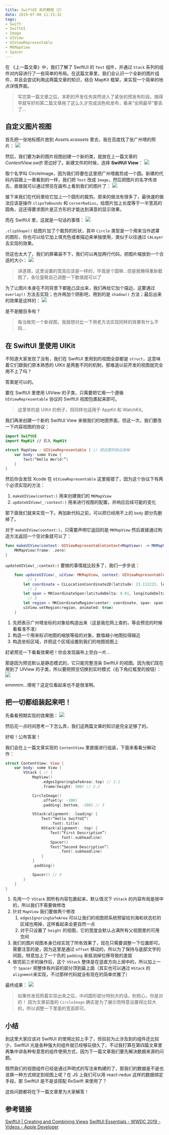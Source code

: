 ```yaml
---
title: SwiftUI 系列教程（2）
date: 2019-07-08 11:15:32
tags:
- Swift
- SwiftUI
- Image
- UIView
- UIViewRepresentable
- MKMapView
- Spacer
---
```


在 《上一篇文章》中，我们了解了 SwiftUI 的 `Text`  组件，并通过 `Stack` 系列的组件对内容进行了一些简单的布局。在这篇文章里，我们会认识一个全新的图片组件，并且会尝试利用这两篇文章的知识，结合 MapKit 框架，来实现一个简单的地点详情界面。

<!--more-->

> 写完第一篇文章之后，本职的开发任务突然进入了紧张的预发布阶段，搞得早就写好的第二篇文章拖了这么久才完成润色和发布，看来“全网最早”要丢了...

## 自定义图片视图
首先把一张地标图片放到 *Assets.xcassets* 里去，我在百度找了张广州塔的照片：
![](/uploads/swiftui-serial-tutorial-2/BF6A8678-F10F-4633-A932-94B781BE73F9.png)

然后，我们要为新的图片视图创建一个新的类，就放在上一篇文章的 *ContentView.swift* 旁边好了。新建文件的时候，选择 **SwiftUI View**：
![](/uploads/swiftui-serial-tutorial-2/8A140752-2AE7-40E5-B320-F9DF7ADECE5C.png)

取个名字叫 CircleImage，因为我们将要在这里把广州塔裁剪成一个圆。新建的代码内容跟上一章看到的一样，我们把 `Text` 改成 `Image`，然后把图片的名字传进去，直接就可以通过预览在画布上看到我们的图片了：
![](/uploads/swiftui-serial-tutorial-2/03DBC394-DA28-4686-87CA-117FCAC32CC6.png)

接下来我们在代码里给它加上一个圆形的裁剪。原来的做法有很多了，最快速的做法应该是操作 `clipsToBounds` 和 `cornerRadius`，给图片加上长度等于一半宽高的圆角，这还得要求图片是正方形的才能达到满意的显示效果。

而在 SwiftUI 里，这就是一句话的事情：
![](/uploads/swiftui-serial-tutorial-2/D1D63EE5-2169-40D0-ACAB-F68AE4EED5EB.png)

`.clipShape()` 给图片加了个裁剪的形状，其中 `Circle` 类型是一个用来当作遮罩的图形，你也可以给它加上填充色或者描边来单独使用，类似于以往通过 `CALayer` 去实现的效果。

但这也太大了，我们的屏幕装不下，我们可以再加两行代码，把图片缩放到一个合适的大小：
![](/uploads/swiftui-serial-tutorial-2/E0470CA5-E465-4D53-8E1A-555C180DED64.png)

> 讲道理，这里设置的宽高应该是一样的，毕竟是个圆嘛…但是我懒得重新截图了，各位童鞋自己调整一下数值就可以了

为了让图片本身在不同背景下都能凸显出来，我们再给它加个描边，这要通过 `overlay()` 方法去实现；也许再加个阴影吧，用到的是 `shadow()` 方法；最后出来的效果是这样的：
![](/uploads/swiftui-serial-tutorial-2/1263812F-2159-4AD5-9B21-50A314CFA99C.png)

是不是醒目多啦？

> 每当做完一个新视图，我就想对比一下用老方法实现同样的效果有什么不同…  

## 在 SwiftUI 里使用 UIKit
不知道大家发现了没有，我们在 SwiftUI 里用到的视图全部都是 `struct`，这意味着它们跟我们原本熟悉的 UIKit 是两套不同的机制，那难道以前开发的视图就完全用不上了吗？

答案是可以的。

要在 SwiftUI 里使用 UIView 的子类，只需要把它用一个遵循 `UIViewRepresentable` 协议的 SwiftUI 视图包裹起来即可。

> 这里举的是 UIKit 的例子，但同样也适用于 AppKit 和 WatchKit。  

我们再来创建一个新的 SwiftUI View 来做我们的地图界面，但这一次，我们要改一下内容视图的协议：
```swift
import SwiftUI
import MapKit // 引入 MapKit

struct MapView : UIViewRepresentable { // 把这里的协议改掉
    var body: some View {
        Text(“Hello World!”)
    }
}
```

然后你会发现 Xcode 在 `UIViewRepresentable` 这里报错了，因为这个协议下有两个必须实现的方法：
1. `makeUIView(context:)` 用来创建我们的 `MKMapView`
2. `updateUIView(_:context:)` 用来进行视图的配置，并响应后续可能的变化

那下面我们就来实现一下。再加新代码之前，可以把已经用不上的 `body` 部分先删掉了。

对于 `makeUIView(context:)`，只需要声明它返回的是 `MKMapView` 然后直接通过构造方法返回一个空对象就可以了：
```swift
func makeUIView(context: UIViewRepresentableContext<MapView>) -> MKMapView {
    MKMapView(frame: .zero)
}
```

`updateUIView(_:context:)` 要做的事情就比较多了，我们一步步说：
```swift
    func updateUIView(_ uiView: MKMapView, context: UIViewRepresentableContext<MapView>) {
		  // 1
        let coordinate = CLLocationCoordinate2D(latitude: 23.112223, longitude: 113.331084)
		  // 2
        let span = MKCoordinateSpan(latitudeDelta: 0.01, longitudeDelta: 0.01)
		  // 3
        let region = MKCoordinateRegion(center: coordinate, span: span)
        uiView.setRegion(region, animated: true)
    }
```
1. 先把表示广州塔坐标的对象给构造出来（这是我在网上查的，等会预览的时候看看准不准）
2. 构造一个用来标识地图的缩放等级的对象，数值越小地图拉得越近
3. 构造坐标区域，并把这个区域设置到我们的地图视图上

赶紧预览一下看看效果吧！你会发现画布上空白一片…

那是因为预览默认是静态模式的，它只能完整渲染 SwiftUI 的视图。因为我们现在用到了 UIView 的子类，所以要把预览切换到实时模式（右下角红框里的按钮）：
![](/uploads/swiftui-serial-tutorial-2/%E5%B1%8F%E5%B9%95%E5%BF%AB%E7%85%A72019-06-16%E4%B8%8B%E5%8D%887.28.49.png)

emmmm…塔呢？这定位看起来也不是很准啊。

## 把一切都组装起来吧！
先看看预期实现的效果图：
![](/uploads/swiftui-serial-tutorial-2/973ba702-85db-4852-851f-86a94cfca002.png)

然后花一点时间思考一下怎么弄，我们这两篇文章的知识是完全足够了的。

好啦！公布答案！

我们会在上一篇文章实现的 `ContentView` 里直接进行组装，下面来看看分解动作：
```swift
struct ContentView: View {
    var body: some View {
        VStack { // 1
            MapView() 
                .edgesIgnoringSafeArea(.top) // 2.1
                .frame(height: 300) // 2.2

            CircleImage()
                .offset(y: -100)
                .padding(.bottom, -100) // 3

            VStack(alignment: .leading) {
                Text(“Hello SwiftUI”)
                    .font(.title)
                HStack(alignment: .top) {
                    Text(“First Description”)
                        .font(.subheadline)
                    Spacer()
                    Text(“Second Description”)
                        .font(.subheadline)
                }
            }
            .padding()

            Spacer() // 4
        }
    }
}
```
1. 先用一个 `VStack` 把所有内容包裹起来，默认情况下 `VStack` 的内容布局是居中的，所以我们不需要做修改
2. 针对 `MapView` 我们要做两个修改
     1.  `edgesIgnoringSafeArea` 可以让我们的视图把系统预留给刘海和状态栏的区域也用掉，这样看起来会更自然一点
     2. 对于只设置了 `height` 的视图，它的宽度会默认占满所有父视图里的可用空间
3. 我们的图片视图本身已经实现了所有效果了，现在只需要调整一下位置即可。需要注意的是，因为这里是通过 `offset` 移动的，所以为了保持与底部文字的间距，特意加上了一个负的 `padding` 来抵消掉位移导致的差距
4. 做完前三步的操作后，这个 `VStack` 整体是在竖直方向上居中的，所以加上一个 `Spacer` 把整体有内容的部分顶到最上面（其实也可以通过 `HStack` 的 `alignment`来实现，不过那样代码就没有现在的简单优雅了）

最终成果：
![](/uploads/swiftui-serial-tutorial-2/EF653793-4B81-42D7-9B53-00790EE31E8F.png)

> 如果你发现照着实现出来之后，中间圆形部分特别大的话，别担心，你是对的！ 
> 因为文章前面的 `CircleImage` 确实是为了展示而特意设置得比较大的，所以调整一下里面的宽高即可。  

## 小结
到这里大家应该对 SwiftUI 的使用比较上手了，但目前为止涉及到的组件还比较少，SwiftUI 光是各种强大的组件就已经够玩很久了。不过我打算在第四篇文章里再集中讲各种有意思的组件使用方式，因为下一篇文章我们要先解决数据来源的问题。

既然我们的视图组件已经是通过声明式的写法来构建的了，那我们的数据是不是也该换一种方式绑定到视图上呢？在 JS 上我们可以用 react-redux 这样的数据绑定手段，那 SwiftUI 是不是该搭配 RxSwift 来使用了？

这些问题都将在下一篇文章里为大家解答！

## 参考链接
[SwiftUI | Creating and Combining Views](https://developer.apple.com/tutorials/swiftui/creating-and-combining-views)
[SwiftUI Essentials - WWDC 2019 - Videos - Apple Developer](https://developer.apple.com/videos/play/wwdc2019/216/)